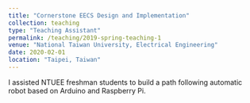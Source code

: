 ```yaml
---
title: "Cornerstone EECS Design and Implementation"
collection: teaching
type: "Teaching Assistant"
permalink: /teaching/2019-spring-teaching-1
venue: "National Taiwan University, Electrical Engineering"
date: 2020-02-01
location: "Taipei, Taiwan"
---
```


I assisted NTUEE freshman students to build a path following automatic robot based on Arduino and Raspberry Pi.
